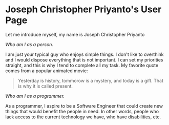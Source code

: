 # Joseph Christopher Priyanto's User Page


Let me introduce myself, my name is Joseph Christopher Priyanto

[](Screenshots/picture.jpeg)

*Who am I as a person.*

I am just your typical guy who enjoys simple things. I don't like to overthink and I would dispose everything that is not important. I can set my priorities straight, and this is why I tend to complete all my task. My favorite quote comes from a popular animated movie:

> Yesterday is history, tommorow is a mystery, and today is a gift. That is why it is called present.

*Who am I as a programmer.*

As a programmer, I aspire to be a Software Engineer that could create new things that would benefit the people in need. In other words, people who lack access to the current technology we have, who have disabilities, etc.




